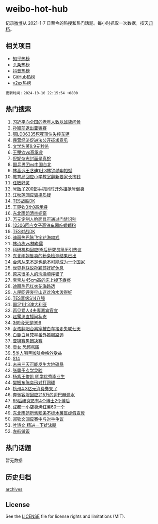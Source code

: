 # weibo-hot-hub

记录[微博](https://www.weibo.com)从 2021-1-7 日至今的热搜和热门话题。每小时抓取一次数据，按天[归档](archives)。

## 相关项目

- [知乎热榜](https://github.com/lonnyzhang423/zhihu-hot-hub)
- [头条热榜](https://github.com/lonnyzhang423/toutiao-hot-hub)
- [抖音热榜](https://github.com/lonnyzhang423/douyin-hot-hub)
- [GitHub热榜](https://github.com/lonnyzhang423/github-hot-hub)
- [v2ex热榜](https://github.com/lonnyzhang423/v2ex-hot-hub)


`更新时间：2024-10-10 22:15:54 +0800`

## 热门搜索

1. [习近平向全国的老年人致以诚挚问候](https://m.weibo.cn/search?containerid=100103type%3D1%26t%3D10%26q%3D%23%E4%B9%A0%E8%BF%91%E5%B9%B3%E5%90%91%E5%85%A8%E5%9B%BD%E7%9A%84%E8%80%81%E5%B9%B4%E4%BA%BA%E8%87%B4%E4%BB%A5%E8%AF%9A%E6%8C%9A%E9%97%AE%E5%80%99%23&stream_entry_id=51&isnewpage=1&extparam=seat%3D1%26pos%3D0%26filter_type%3Drealtimehot%26stream_entry_id%3D51%26dgr%3D0%26q%3D%2523%25E4%25B9%25A0%25E8%25BF%2591%25E5%25B9%25B3%25E5%2590%2591%25E5%2585%25A8%25E5%259B%25BD%25E7%259A%2584%25E8%2580%2581%25E5%25B9%25B4%25E4%25BA%25BA%25E8%2587%25B4%25E4%25BB%25A5%25E8%25AF%259A%25E6%258C%259A%25E9%2597%25AE%25E5%2580%2599%2523%26c_type%3D51%26cate%3D10103%26display_time%3D1728569753%26pre_seqid%3D172856975374402348888137)
1. [孙颖莎退出亚锦赛](https://m.weibo.cn/search?containerid=100103type%3D1%26t%3D10%26q%3D%23%E5%AD%99%E9%A2%96%E8%8E%8E%E9%80%80%E5%87%BA%E4%BA%9A%E9%94%A6%E8%B5%9B%23&stream_entry_id=31&isnewpage=1&extparam=seat%3D1%26q%3D%2523%25E5%25AD%2599%25E9%25A2%2596%25E8%258E%258E%25E9%2580%2580%25E5%2587%25BA%25E4%25BA%259A%25E9%2594%25A6%25E8%25B5%259B%2523%26dgr%3D0%26c_type%3D31%26flag%3D16%26realpos%3D1%26filter_type%3Drealtimehot%26lcate%3D5001%26pos%3D0%26stream_entry_id%3D31%26band_rank%3D1%26cate%3D5001%26display_time%3D1728569753%26pre_seqid%3D172856975374402348888137)
1. [鄂LD06335死死顶住失控车辆](https://m.weibo.cn/search?containerid=100103type%3D1%26t%3D10%26q%3D%23%E9%84%82LD06335%E6%AD%BB%E6%AD%BB%E9%A1%B6%E4%BD%8F%E5%A4%B1%E6%8E%A7%E8%BD%A6%E8%BE%86%23&stream_entry_id=31&isnewpage=1&extparam=seat%3D1%26q%3D%2523%25E9%2584%2582LD06335%25E6%25AD%25BB%25E6%25AD%25BB%25E9%25A1%25B6%25E4%25BD%258F%25E5%25A4%25B1%25E6%258E%25A7%25E8%25BD%25A6%25E8%25BE%2586%2523%26dgr%3D0%26c_type%3D31%26flag%3D32768%26realpos%3D2%26filter_type%3Drealtimehot%26lcate%3D5001%26pos%3D1%26stream_entry_id%3D31%26band_rank%3D2%26cate%3D5001%26display_time%3D1728569753%26pre_seqid%3D172856975374402348888137)
1. [民营经济促进法公开征求意见](https://m.weibo.cn/search?containerid=100103type%3D1%26t%3D10%26q%3D%23%E6%B0%91%E8%90%A5%E7%BB%8F%E6%B5%8E%E4%BF%83%E8%BF%9B%E6%B3%95%E5%85%AC%E5%BC%80%E5%BE%81%E6%B1%82%E6%84%8F%E8%A7%81%23&stream_entry_id=31&isnewpage=1&extparam=seat%3D1%26q%3D%2523%25E6%25B0%2591%25E8%2590%25A5%25E7%25BB%258F%25E6%25B5%258E%25E4%25BF%2583%25E8%25BF%259B%25E6%25B3%2595%25E5%2585%25AC%25E5%25BC%2580%25E5%25BE%2581%25E6%25B1%2582%25E6%2584%258F%25E8%25A7%2581%2523%26dgr%3D0%26c_type%3D31%26flag%3D0%26realpos%3D3%26filter_type%3Drealtimehot%26lcate%3D5001%26pos%3D2%26stream_entry_id%3D31%26band_rank%3D3%26cate%3D5001%26display_time%3D1728569753%26pre_seqid%3D172856975374402348888137)
1. [文学名著9.9元秒杀](https://m.weibo.cn/search?containerid=100103type%3D1%26t%3D10%26q%3D%23%E6%96%87%E5%AD%A6%E5%90%8D%E8%91%979.9%E5%85%83%E7%A7%92%E6%9D%80%23&stream_entry_id=31&isnewpage=1&extparam=seat%3D1%26is_ad_pos%3D1%26q%3D%2523%25E6%2596%2587%25E5%25AD%25A6%25E5%2590%258D%25E8%2591%25979.9%25E5%2585%2583%25E7%25A7%2592%25E6%259D%2580%2523%26dgr%3D0%26adid%3D258625%26stream_entry_id%3D31%26filter_type%3Drealtimehot%26band_rank%3D4%26c_type%3D31%26pos%3D3%26lcate%3D5001%26cate%3D5001%26display_time%3D1728569753%26pre_seqid%3D172856975374402348888137)
1. [王楚钦vs高承睿](https://m.weibo.cn/search?containerid=100103type%3D1%26t%3D10%26q%3D%E7%8E%8B%E6%A5%9A%E9%92%A6vs%E9%AB%98%E6%89%BF%E7%9D%BF&stream_entry_id=31&isnewpage=1&extparam=seat%3D1%26q%3D%25E7%258E%258B%25E6%25A5%259A%25E9%2592%25A6vs%25E9%25AB%2598%25E6%2589%25BF%25E7%259D%25BF%26dgr%3D0%26c_type%3D31%26flag%3D1%26realpos%3D4%26filter_type%3Drealtimehot%26lcate%3D5001%26pos%3D4%26stream_entry_id%3D31%26band_rank%3D4%26cate%3D5001%26display_time%3D1728569753%26pre_seqid%3D172856975374402348888137)
1. [倪妮杂志封面是真蛇](https://m.weibo.cn/search?containerid=100103type%3D1%26t%3D10%26q%3D%23%E5%80%AA%E5%A6%AE%E6%9D%82%E5%BF%97%E5%B0%81%E9%9D%A2%E6%98%AF%E7%9C%9F%E8%9B%87%23&stream_entry_id=31&isnewpage=1&extparam=seat%3D1%26q%3D%2523%25E5%2580%25AA%25E5%25A6%25AE%25E6%259D%2582%25E5%25BF%2597%25E5%25B0%2581%25E9%259D%25A2%25E6%2598%25AF%25E7%259C%259F%25E8%259B%2587%2523%26dgr%3D0%26c_type%3D31%26flag%3D2%26realpos%3D5%26filter_type%3Drealtimehot%26lcate%3D5001%26pos%3D5%26stream_entry_id%3D31%26band_rank%3D5%26cate%3D5001%26display_time%3D1728569753%26pre_seqid%3D172856975374402348888137)
1. [国乒男团vs中国台北](https://m.weibo.cn/search?containerid=100103type%3D1%26t%3D10%26q%3D%23%E5%9B%BD%E4%B9%92%E7%94%B7%E5%9B%A2vs%E4%B8%AD%E5%9B%BD%E5%8F%B0%E5%8C%97%23&stream_entry_id=31&isnewpage=1&extparam=seat%3D1%26q%3D%2523%25E5%259B%25BD%25E4%25B9%2592%25E7%2594%25B7%25E5%259B%25A2vs%25E4%25B8%25AD%25E5%259B%25BD%25E5%258F%25B0%25E5%258C%2597%2523%26dgr%3D0%26c_type%3D31%26flag%3D1%26realpos%3D6%26filter_type%3Drealtimehot%26lcate%3D5001%26pos%3D6%26stream_entry_id%3D31%26band_rank%3D6%26cate%3D5001%26display_time%3D1728569753%26pre_seqid%3D172856975374402348888137)
1. [林高远王艺迪1比3林钟勋申裕斌](https://m.weibo.cn/search?containerid=100103type%3D1%26t%3D10%26q%3D%23%E6%9E%97%E9%AB%98%E8%BF%9C%E7%8E%8B%E8%89%BA%E8%BF%AA1%E6%AF%943%E6%9E%97%E9%92%9F%E5%8B%8B%E7%94%B3%E8%A3%95%E6%96%8C%23&stream_entry_id=31&isnewpage=1&extparam=seat%3D1%26q%3D%2523%25E6%259E%2597%25E9%25AB%2598%25E8%25BF%259C%25E7%258E%258B%25E8%2589%25BA%25E8%25BF%25AA1%25E6%25AF%25943%25E6%259E%2597%25E9%2592%259F%25E5%258B%258B%25E7%2594%25B3%25E8%25A3%2595%25E6%2596%258C%2523%26dgr%3D0%26c_type%3D31%26flag%3D1%26realpos%3D7%26filter_type%3Drealtimehot%26lcate%3D5001%26pos%3D7%26stream_entry_id%3D31%26band_rank%3D7%26cate%3D5001%26display_time%3D1728569753%26pre_seqid%3D172856975374402348888137)
1. [教育局回应小学教室翻新要家长掏钱](https://m.weibo.cn/search?containerid=100103type%3D1%26t%3D10%26q%3D%23%E6%95%99%E8%82%B2%E5%B1%80%E5%9B%9E%E5%BA%94%E5%B0%8F%E5%AD%A6%E6%95%99%E5%AE%A4%E7%BF%BB%E6%96%B0%E8%A6%81%E5%AE%B6%E9%95%BF%E6%8E%8F%E9%92%B1%23&stream_entry_id=31&isnewpage=1&extparam=seat%3D1%26q%3D%2523%25E6%2595%2599%25E8%2582%25B2%25E5%25B1%2580%25E5%259B%259E%25E5%25BA%2594%25E5%25B0%258F%25E5%25AD%25A6%25E6%2595%2599%25E5%25AE%25A4%25E7%25BF%25BB%25E6%2596%25B0%25E8%25A6%2581%25E5%25AE%25B6%25E9%2595%25BF%25E6%258E%258F%25E9%2592%25B1%2523%26dgr%3D0%26c_type%3D31%26flag%3D1%26realpos%3D8%26filter_type%3Drealtimehot%26lcate%3D5001%26pos%3D8%26stream_entry_id%3D31%26band_rank%3D8%26cate%3D5001%26display_time%3D1728569753%26pre_seqid%3D172856975374402348888137)
1. [任敏好灵](https://m.weibo.cn/search?containerid=100103type%3D1%26t%3D10%26q%3D%E4%BB%BB%E6%95%8F%E5%A5%BD%E7%81%B5&stream_entry_id=31&isnewpage=1&extparam=seat%3D1%26q%3D%25E4%25BB%25BB%25E6%2595%258F%25E5%25A5%25BD%25E7%2581%25B5%26dgr%3D0%26c_type%3D31%26flag%3D1%26realpos%3D9%26filter_type%3Drealtimehot%26lcate%3D5001%26pos%3D9%26stream_entry_id%3D31%26band_rank%3D9%26cate%3D5001%26display_time%3D1728569753%26pre_seqid%3D172856975374402348888137)
1. [号贩子200部手机同时开外挂抢号倒卖](https://m.weibo.cn/search?containerid=100103type%3D1%26t%3D10%26q%3D%23%E5%8F%B7%E8%B4%A9%E5%AD%90200%E9%83%A8%E6%89%8B%E6%9C%BA%E5%90%8C%E6%97%B6%E5%BC%80%E5%A4%96%E6%8C%82%E6%8A%A2%E5%8F%B7%E5%80%92%E5%8D%96%23&stream_entry_id=31&isnewpage=1&extparam=seat%3D1%26q%3D%2523%25E5%258F%25B7%25E8%25B4%25A9%25E5%25AD%2590200%25E9%2583%25A8%25E6%2589%258B%25E6%259C%25BA%25E5%2590%258C%25E6%2597%25B6%25E5%25BC%2580%25E5%25A4%2596%25E6%258C%2582%25E6%258A%25A2%25E5%258F%25B7%25E5%2580%2592%25E5%258D%2596%2523%26dgr%3D0%26c_type%3D31%26flag%3D1%26realpos%3D10%26filter_type%3Drealtimehot%26lcate%3D5001%26pos%3D10%26stream_entry_id%3D31%26band_rank%3D10%26cate%3D5001%26display_time%3D1728569753%26pre_seqid%3D172856975374402348888137)
1. [江秋莲回应骗捐质疑](https://m.weibo.cn/search?containerid=100103type%3D1%26t%3D10%26q%3D%23%E6%B1%9F%E7%A7%8B%E8%8E%B2%E5%9B%9E%E5%BA%94%E9%AA%97%E6%8D%90%E8%B4%A8%E7%96%91%23&stream_entry_id=31&isnewpage=1&extparam=seat%3D1%26q%3D%2523%25E6%25B1%259F%25E7%25A7%258B%25E8%258E%25B2%25E5%259B%259E%25E5%25BA%2594%25E9%25AA%2597%25E6%258D%2590%25E8%25B4%25A8%25E7%2596%2591%2523%26dgr%3D0%26c_type%3D31%26flag%3D1%26realpos%3D11%26filter_type%3Drealtimehot%26lcate%3D5001%26pos%3D11%26stream_entry_id%3D31%26band_rank%3D11%26cate%3D5001%26display_time%3D1728569753%26pre_seqid%3D172856975374402348888137)
1. [TES战胜DK](https://m.weibo.cn/search?containerid=100103type%3D1%26t%3D10%26q%3DTES%E6%88%98%E8%83%9CDK&stream_entry_id=31&isnewpage=1&extparam=seat%3D1%26q%3DTES%25E6%2588%2598%25E8%2583%259CDK%26dgr%3D0%26c_type%3D31%26flag%3D1%26realpos%3D12%26filter_type%3Drealtimehot%26lcate%3D5001%26pos%3D12%26stream_entry_id%3D31%26band_rank%3D12%26cate%3D5001%26display_time%3D1728569753%26pre_seqid%3D172856975374402348888137)
1. [王楚钦3比0高承睿](https://m.weibo.cn/search?containerid=100103type%3D1%26t%3D10%26q%3D%23%E7%8E%8B%E6%A5%9A%E9%92%A63%E6%AF%940%E9%AB%98%E6%89%BF%E7%9D%BF%23&stream_entry_id=31&isnewpage=1&extparam=seat%3D1%26q%3D%2523%25E7%258E%258B%25E6%25A5%259A%25E9%2592%25A63%25E6%25AF%25940%25E9%25AB%2598%25E6%2589%25BF%25E7%259D%25BF%2523%26dgr%3D0%26c_type%3D31%26flag%3D1%26realpos%3D13%26filter_type%3Drealtimehot%26lcate%3D5001%26pos%3D13%26stream_entry_id%3D31%26band_rank%3D13%26cate%3D5001%26display_time%3D1728569753%26pre_seqid%3D172856975374402348888137)
1. [东北雨姐清空橱窗](https://m.weibo.cn/search?containerid=100103type%3D1%26t%3D10%26q%3D%23%E4%B8%9C%E5%8C%97%E9%9B%A8%E5%A7%90%E6%B8%85%E7%A9%BA%E6%A9%B1%E7%AA%97%23&stream_entry_id=31&isnewpage=1&extparam=seat%3D1%26q%3D%2523%25E4%25B8%259C%25E5%258C%2597%25E9%259B%25A8%25E5%25A7%2590%25E6%25B8%2585%25E7%25A9%25BA%25E6%25A9%25B1%25E7%25AA%2597%2523%26dgr%3D0%26c_type%3D31%26flag%3D1%26realpos%3D14%26filter_type%3Drealtimehot%26lcate%3D5001%26pos%3D14%26stream_entry_id%3D31%26band_rank%3D14%26cate%3D5001%26display_time%3D1728569753%26pre_seqid%3D172856975374402348888137)
1. [万元定制人脸面具可通过门禁识别](https://m.weibo.cn/search?containerid=100103type%3D1%26t%3D10%26q%3D%23%E4%B8%87%E5%85%83%E5%AE%9A%E5%88%B6%E4%BA%BA%E8%84%B8%E9%9D%A2%E5%85%B7%E5%8F%AF%E9%80%9A%E8%BF%87%E9%97%A8%E7%A6%81%E8%AF%86%E5%88%AB%23&stream_entry_id=31&isnewpage=1&extparam=seat%3D1%26q%3D%2523%25E4%25B8%2587%25E5%2585%2583%25E5%25AE%259A%25E5%2588%25B6%25E4%25BA%25BA%25E8%2584%25B8%25E9%259D%25A2%25E5%2585%25B7%25E5%258F%25AF%25E9%2580%259A%25E8%25BF%2587%25E9%2597%25A8%25E7%25A6%2581%25E8%25AF%2586%25E5%2588%25AB%2523%26dgr%3D0%26c_type%3D31%26flag%3D1%26realpos%3D15%26filter_type%3Drealtimehot%26lcate%3D5001%26pos%3D15%26stream_entry_id%3D31%26band_rank%3D15%26cate%3D5001%26display_time%3D1728569753%26pre_seqid%3D172856975374402348888137)
1. [12306回应女子高铁车厢吃螺蛳粉](https://m.weibo.cn/search?containerid=100103type%3D1%26t%3D10%26q%3D%2312306%E5%9B%9E%E5%BA%94%E5%A5%B3%E5%AD%90%E9%AB%98%E9%93%81%E8%BD%A6%E5%8E%A2%E5%90%83%E8%9E%BA%E8%9B%B3%E7%B2%89%23&stream_entry_id=31&isnewpage=1&extparam=seat%3D1%26q%3D%252312306%25E5%259B%259E%25E5%25BA%2594%25E5%25A5%25B3%25E5%25AD%2590%25E9%25AB%2598%25E9%2593%2581%25E8%25BD%25A6%25E5%258E%25A2%25E5%2590%2583%25E8%259E%25BA%25E8%259B%25B3%25E7%25B2%2589%2523%26dgr%3D0%26c_type%3D31%26flag%3D0%26realpos%3D16%26filter_type%3Drealtimehot%26lcate%3D5001%26pos%3D16%26stream_entry_id%3D31%26band_rank%3D16%26cate%3D5001%26display_time%3D1728569753%26pre_seqid%3D172856975374402348888137)
1. [TES对战DK](https://m.weibo.cn/search?containerid=100103type%3D1%26t%3D10%26q%3D%23TES%E5%AF%B9%E6%88%98DK%23&stream_entry_id=31&isnewpage=1&extparam=seat%3D1%26q%3D%2523TES%25E5%25AF%25B9%25E6%2588%2598DK%2523%26dgr%3D0%26c_type%3D31%26flag%3D0%26realpos%3D17%26filter_type%3Drealtimehot%26lcate%3D5001%26pos%3D17%26stream_entry_id%3D31%26band_rank%3D17%26cate%3D5001%26display_time%3D1728569753%26pre_seqid%3D172856975374402348888137)
1. [迪丽热巴陈飞宇花海吻戏](https://m.weibo.cn/search?containerid=100103type%3D1%26t%3D10%26q%3D%23%E8%BF%AA%E4%B8%BD%E7%83%AD%E5%B7%B4%E9%99%88%E9%A3%9E%E5%AE%87%E8%8A%B1%E6%B5%B7%E5%90%BB%E6%88%8F%23&stream_entry_id=31&isnewpage=1&extparam=seat%3D1%26q%3D%2523%25E8%25BF%25AA%25E4%25B8%25BD%25E7%2583%25AD%25E5%25B7%25B4%25E9%2599%2588%25E9%25A3%259E%25E5%25AE%2587%25E8%258A%25B1%25E6%25B5%25B7%25E5%2590%25BB%25E6%2588%258F%2523%26dgr%3D0%26c_type%3D31%26flag%3D1%26realpos%3D18%26filter_type%3Drealtimehot%26lcate%3D5001%26pos%3D18%26stream_entry_id%3D31%26band_rank%3D18%26cate%3D5001%26display_time%3D1728569753%26pre_seqid%3D172856975374402348888137)
1. [林诗栋vs林昀儒](https://m.weibo.cn/search?containerid=100103type%3D1%26t%3D10%26q%3D%23%E6%9E%97%E8%AF%97%E6%A0%8Bvs%E6%9E%97%E6%98%80%E5%84%92%23&stream_entry_id=31&isnewpage=1&extparam=seat%3D1%26q%3D%2523%25E6%259E%2597%25E8%25AF%2597%25E6%25A0%258Bvs%25E6%259E%2597%25E6%2598%2580%25E5%2584%2592%2523%26dgr%3D0%26c_type%3D31%26flag%3D1%26realpos%3D19%26filter_type%3Drealtimehot%26lcate%3D5001%26pos%3D19%26stream_entry_id%3D31%26band_rank%3D19%26cate%3D5001%26display_time%3D1728569753%26pre_seqid%3D172856975374402348888137)
1. [科研机构回应95后研究员简历引热议](https://m.weibo.cn/search?containerid=100103type%3D1%26t%3D10%26q%3D%23%E7%A7%91%E7%A0%94%E6%9C%BA%E6%9E%84%E5%9B%9E%E5%BA%9495%E5%90%8E%E7%A0%94%E7%A9%B6%E5%91%98%E7%AE%80%E5%8E%86%E5%BC%95%E7%83%AD%E8%AE%AE%23&stream_entry_id=31&isnewpage=1&extparam=seat%3D1%26q%3D%2523%25E7%25A7%2591%25E7%25A0%2594%25E6%259C%25BA%25E6%259E%2584%25E5%259B%259E%25E5%25BA%259495%25E5%2590%258E%25E7%25A0%2594%25E7%25A9%25B6%25E5%2591%2598%25E7%25AE%2580%25E5%258E%2586%25E5%25BC%2595%25E7%2583%25AD%25E8%25AE%25AE%2523%26dgr%3D0%26c_type%3D31%26flag%3D1%26realpos%3D20%26filter_type%3Drealtimehot%26lcate%3D5001%26pos%3D20%26stream_entry_id%3D31%26band_rank%3D20%26cate%3D5001%26display_time%3D1728569753%26pre_seqid%3D172856975374402348888137)
1. [东北雨姐售卖的粉条检测结果已出](https://m.weibo.cn/search?containerid=100103type%3D1%26t%3D10%26q%3D%23%E4%B8%9C%E5%8C%97%E9%9B%A8%E5%A7%90%E5%94%AE%E5%8D%96%E7%9A%84%E7%B2%89%E6%9D%A1%E6%A3%80%E6%B5%8B%E7%BB%93%E6%9E%9C%E5%B7%B2%E5%87%BA%23&stream_entry_id=31&isnewpage=1&extparam=seat%3D1%26q%3D%2523%25E4%25B8%259C%25E5%258C%2597%25E9%259B%25A8%25E5%25A7%2590%25E5%2594%25AE%25E5%258D%2596%25E7%259A%2584%25E7%25B2%2589%25E6%259D%25A1%25E6%25A3%2580%25E6%25B5%258B%25E7%25BB%2593%25E6%259E%259C%25E5%25B7%25B2%25E5%2587%25BA%2523%26dgr%3D0%26c_type%3D31%26flag%3D0%26realpos%3D21%26filter_type%3Drealtimehot%26lcate%3D5001%26pos%3D21%26stream_entry_id%3D31%26band_rank%3D21%26cate%3D5001%26display_time%3D1728569753%26pre_seqid%3D172856975374402348888137)
1. [台湾从来不是也绝不可能成为一个国家](https://m.weibo.cn/search?containerid=100103type%3D1%26t%3D10%26q%3D%23%E5%8F%B0%E6%B9%BE%E4%BB%8E%E6%9D%A5%E4%B8%8D%E6%98%AF%E4%B9%9F%E7%BB%9D%E4%B8%8D%E5%8F%AF%E8%83%BD%E6%88%90%E4%B8%BA%E4%B8%80%E4%B8%AA%E5%9B%BD%E5%AE%B6%23&stream_entry_id=31&isnewpage=1&extparam=seat%3D1%26q%3D%2523%25E5%258F%25B0%25E6%25B9%25BE%25E4%25BB%258E%25E6%259D%25A5%25E4%25B8%258D%25E6%2598%25AF%25E4%25B9%259F%25E7%25BB%259D%25E4%25B8%258D%25E5%258F%25AF%25E8%2583%25BD%25E6%2588%2590%25E4%25B8%25BA%25E4%25B8%2580%25E4%25B8%25AA%25E5%259B%25BD%25E5%25AE%25B6%2523%26dgr%3D0%26c_type%3D31%26flag%3D0%26realpos%3D22%26filter_type%3Drealtimehot%26lcate%3D5001%26pos%3D22%26stream_entry_id%3D31%26band_rank%3D22%26cate%3D5001%26display_time%3D1728569753%26pre_seqid%3D172856975374402348888137)
1. [世界乒联说孙颖莎好好休息](https://m.weibo.cn/search?containerid=100103type%3D1%26t%3D10%26q%3D%23%E4%B8%96%E7%95%8C%E4%B9%92%E8%81%94%E8%AF%B4%E5%AD%99%E9%A2%96%E8%8E%8E%E5%A5%BD%E5%A5%BD%E4%BC%91%E6%81%AF%23&stream_entry_id=31&isnewpage=1&extparam=seat%3D1%26q%3D%2523%25E4%25B8%2596%25E7%2595%258C%25E4%25B9%2592%25E8%2581%2594%25E8%25AF%25B4%25E5%25AD%2599%25E9%25A2%2596%25E8%258E%258E%25E5%25A5%25BD%25E5%25A5%25BD%25E4%25BC%2591%25E6%2581%25AF%2523%26dgr%3D0%26c_type%3D31%26flag%3D0%26realpos%3D23%26filter_type%3Drealtimehot%26lcate%3D5001%26pos%3D23%26stream_entry_id%3D31%26band_rank%3D23%26cate%3D5001%26display_time%3D1728569753%26pre_seqid%3D172856975374402348888137)
1. [原来很多人的洗澡顺序错了](https://m.weibo.cn/search?containerid=100103type%3D1%26t%3D10%26q%3D%23%E5%8E%9F%E6%9D%A5%E5%BE%88%E5%A4%9A%E4%BA%BA%E7%9A%84%E6%B4%97%E6%BE%A1%E9%A1%BA%E5%BA%8F%E9%94%99%E4%BA%86%23&stream_entry_id=31&isnewpage=1&extparam=seat%3D1%26q%3D%2523%25E5%258E%259F%25E6%259D%25A5%25E5%25BE%2588%25E5%25A4%259A%25E4%25BA%25BA%25E7%259A%2584%25E6%25B4%2597%25E6%25BE%25A1%25E9%25A1%25BA%25E5%25BA%258F%25E9%2594%2599%25E4%25BA%2586%2523%26dgr%3D0%26c_type%3D31%26flag%3D0%26realpos%3D24%26filter_type%3Drealtimehot%26lcate%3D5001%26pos%3D24%26stream_entry_id%3D31%26band_rank%3D24%26cate%3D5001%26display_time%3D1728569753%26pre_seqid%3D172856975374402348888137)
1. [宝宝从45cm高的床上掉下瘫痪](https://m.weibo.cn/search?containerid=100103type%3D1%26t%3D10%26q%3D%23%E5%AE%9D%E5%AE%9D%E4%BB%8E45cm%E9%AB%98%E7%9A%84%E5%BA%8A%E4%B8%8A%E6%8E%89%E4%B8%8B%E7%98%AB%E7%97%AA%23&stream_entry_id=31&isnewpage=1&extparam=seat%3D1%26q%3D%2523%25E5%25AE%259D%25E5%25AE%259D%25E4%25BB%258E45cm%25E9%25AB%2598%25E7%259A%2584%25E5%25BA%258A%25E4%25B8%258A%25E6%258E%2589%25E4%25B8%258B%25E7%2598%25AB%25E7%2597%25AA%2523%26dgr%3D0%26c_type%3D31%26flag%3D0%26realpos%3D25%26filter_type%3Drealtimehot%26lcate%3D5001%26pos%3D25%26stream_entry_id%3D31%26band_rank%3D25%26cate%3D5001%26display_time%3D1728569753%26pre_seqid%3D172856975374402348888137)
1. [迪丽热巴红衣花海路透](https://m.weibo.cn/search?containerid=100103type%3D1%26t%3D10%26q%3D%23%E8%BF%AA%E4%B8%BD%E7%83%AD%E5%B7%B4%E7%BA%A2%E8%A1%A3%E8%8A%B1%E6%B5%B7%E8%B7%AF%E9%80%8F%23&stream_entry_id=31&isnewpage=1&extparam=seat%3D1%26q%3D%2523%25E8%25BF%25AA%25E4%25B8%25BD%25E7%2583%25AD%25E5%25B7%25B4%25E7%25BA%25A2%25E8%25A1%25A3%25E8%258A%25B1%25E6%25B5%25B7%25E8%25B7%25AF%25E9%2580%258F%2523%26dgr%3D0%26c_type%3D31%26flag%3D0%26realpos%3D26%26filter_type%3Drealtimehot%26lcate%3D5001%26pos%3D26%26stream_entry_id%3D31%26band_rank%3D26%26cate%3D5001%26display_time%3D1728569753%26pre_seqid%3D172856975374402348888137)
1. [人民网评哀牢山这盆冷水泼得好](https://m.weibo.cn/search?containerid=100103type%3D1%26t%3D10%26q%3D%23%E4%BA%BA%E6%B0%91%E7%BD%91%E8%AF%84%E5%93%80%E7%89%A2%E5%B1%B1%E8%BF%99%E7%9B%86%E5%86%B7%E6%B0%B4%E6%B3%BC%E5%BE%97%E5%A5%BD%23&stream_entry_id=31&isnewpage=1&extparam=seat%3D1%26q%3D%2523%25E4%25BA%25BA%25E6%25B0%2591%25E7%25BD%2591%25E8%25AF%2584%25E5%2593%2580%25E7%2589%25A2%25E5%25B1%25B1%25E8%25BF%2599%25E7%259B%2586%25E5%2586%25B7%25E6%25B0%25B4%25E6%25B3%25BC%25E5%25BE%2597%25E5%25A5%25BD%2523%26dgr%3D0%26c_type%3D31%26flag%3D0%26realpos%3D27%26filter_type%3Drealtimehot%26lcate%3D5001%26pos%3D27%26stream_entry_id%3D31%26band_rank%3D27%26cate%3D5001%26display_time%3D1728569753%26pre_seqid%3D172856975374402348888137)
1. [TES晋级S14八强](https://m.weibo.cn/search?containerid=100103type%3D1%26t%3D10%26q%3D%23TES%E6%99%8B%E7%BA%A7S14%E5%85%AB%E5%BC%BA%23&stream_entry_id=31&isnewpage=1&extparam=seat%3D1%26q%3D%2523TES%25E6%2599%258B%25E7%25BA%25A7S14%25E5%2585%25AB%25E5%25BC%25BA%2523%26dgr%3D0%26c_type%3D31%26flag%3D1%26realpos%3D28%26filter_type%3Drealtimehot%26lcate%3D5001%26pos%3D28%26stream_entry_id%3D31%26band_rank%3D28%26cate%3D5001%26display_time%3D1728569753%26pre_seqid%3D172856975374402348888137)
1. [国足1比3澳大利亚](https://m.weibo.cn/search?containerid=100103type%3D1%26t%3D10%26q%3D%23%E5%9B%BD%E8%B6%B31%E6%AF%943%E6%BE%B3%E5%A4%A7%E5%88%A9%E4%BA%9A%23&stream_entry_id=31&isnewpage=1&extparam=seat%3D1%26q%3D%2523%25E5%259B%25BD%25E8%25B6%25B31%25E6%25AF%25943%25E6%25BE%25B3%25E5%25A4%25A7%25E5%2588%25A9%25E4%25BA%259A%2523%26dgr%3D0%26c_type%3D31%26flag%3D0%26realpos%3D29%26filter_type%3Drealtimehot%26lcate%3D5001%26pos%3D29%26stream_entry_id%3D31%26band_rank%3D29%26cate%3D5001%26display_time%3D1728569753%26pre_seqid%3D172856975374402348888137)
1. [再见爱人4夫妻嘉宾官宣](https://m.weibo.cn/search?containerid=100103type%3D1%26t%3D10%26q%3D%23%E5%86%8D%E8%A7%81%E7%88%B1%E4%BA%BA4%E5%A4%AB%E5%A6%BB%E5%98%89%E5%AE%BE%E5%AE%98%E5%AE%A3%23&stream_entry_id=31&isnewpage=1&extparam=seat%3D1%26q%3D%2523%25E5%2586%258D%25E8%25A7%2581%25E7%2588%25B1%25E4%25BA%25BA4%25E5%25A4%25AB%25E5%25A6%25BB%25E5%2598%2589%25E5%25AE%25BE%25E5%25AE%2598%25E5%25AE%25A3%2523%26dgr%3D0%26c_type%3D31%26flag%3D0%26realpos%3D30%26filter_type%3Drealtimehot%26lcate%3D5001%26pos%3D30%26stream_entry_id%3D31%26band_rank%3D30%26cate%3D5001%26display_time%3D1728569753%26pre_seqid%3D172856975374402348888137)
1. [赵露思直播间状态](https://m.weibo.cn/search?containerid=100103type%3D1%26t%3D10%26q%3D%23%E8%B5%B5%E9%9C%B2%E6%80%9D%E7%9B%B4%E6%92%AD%E9%97%B4%E7%8A%B6%E6%80%81%23&stream_entry_id=31&isnewpage=1&extparam=seat%3D1%26q%3D%2523%25E8%25B5%25B5%25E9%259C%25B2%25E6%2580%259D%25E7%259B%25B4%25E6%2592%25AD%25E9%2597%25B4%25E7%258A%25B6%25E6%2580%2581%2523%26dgr%3D0%26c_type%3D31%26flag%3D1%26realpos%3D31%26filter_type%3Drealtimehot%26lcate%3D5001%26pos%3D31%26stream_entry_id%3D31%26band_rank%3D31%26cate%3D5001%26display_time%3D1728569753%26pre_seqid%3D172856975374402348888137)
1. [369今天是999](https://m.weibo.cn/search?containerid=100103type%3D1%26t%3D10%26q%3D369%E4%BB%8A%E5%A4%A9%E6%98%AF999&stream_entry_id=31&isnewpage=1&extparam=seat%3D1%26q%3D369%25E4%25BB%258A%25E5%25A4%25A9%25E6%2598%25AF999%26dgr%3D0%26c_type%3D31%26flag%3D1%26realpos%3D32%26filter_type%3Drealtimehot%26lcate%3D5001%26pos%3D32%26stream_entry_id%3D31%26band_rank%3D32%26cate%3D5001%26display_time%3D1728569753%26pre_seqid%3D172856975374402348888137)
1. [女孩翻阳台离家被白车接走失联七天](https://m.weibo.cn/search?containerid=100103type%3D1%26t%3D10%26q%3D%23%E5%A5%B3%E5%AD%A9%E7%BF%BB%E9%98%B3%E5%8F%B0%E7%A6%BB%E5%AE%B6%E8%A2%AB%E7%99%BD%E8%BD%A6%E6%8E%A5%E8%B5%B0%E5%A4%B1%E8%81%94%E4%B8%83%E5%A4%A9%23&stream_entry_id=31&isnewpage=1&extparam=seat%3D1%26q%3D%2523%25E5%25A5%25B3%25E5%25AD%25A9%25E7%25BF%25BB%25E9%2598%25B3%25E5%258F%25B0%25E7%25A6%25BB%25E5%25AE%25B6%25E8%25A2%25AB%25E7%2599%25BD%25E8%25BD%25A6%25E6%258E%25A5%25E8%25B5%25B0%25E5%25A4%25B1%25E8%2581%2594%25E4%25B8%2583%25E5%25A4%25A9%2523%26dgr%3D0%26c_type%3D31%26flag%3D0%26realpos%3D33%26filter_type%3Drealtimehot%26lcate%3D5001%26pos%3D33%26stream_entry_id%3D31%26band_rank%3D33%26cate%3D5001%26display_time%3D1728569753%26pre_seqid%3D172856975374402348888137)
1. [白鹿白月梵星番外婚服路透](https://m.weibo.cn/search?containerid=100103type%3D1%26t%3D10%26q%3D%23%E7%99%BD%E9%B9%BF%E7%99%BD%E6%9C%88%E6%A2%B5%E6%98%9F%E7%95%AA%E5%A4%96%E5%A9%9A%E6%9C%8D%E8%B7%AF%E9%80%8F%23&stream_entry_id=31&isnewpage=1&extparam=seat%3D1%26q%3D%2523%25E7%2599%25BD%25E9%25B9%25BF%25E7%2599%25BD%25E6%259C%2588%25E6%25A2%25B5%25E6%2598%259F%25E7%2595%25AA%25E5%25A4%2596%25E5%25A9%259A%25E6%259C%258D%25E8%25B7%25AF%25E9%2580%258F%2523%26dgr%3D0%26c_type%3D31%26flag%3D1%26realpos%3D34%26filter_type%3Drealtimehot%26lcate%3D5001%26pos%3D34%26stream_entry_id%3D31%26band_rank%3D34%26cate%3D5001%26display_time%3D1728569753%26pre_seqid%3D172856975374402348888137)
1. [亚锦赛男团决赛](https://m.weibo.cn/search?containerid=100103type%3D1%26t%3D10%26q%3D%E4%BA%9A%E9%94%A6%E8%B5%9B%E7%94%B7%E5%9B%A2%E5%86%B3%E8%B5%9B&stream_entry_id=31&isnewpage=1&extparam=seat%3D1%26q%3D%25E4%25BA%259A%25E9%2594%25A6%25E8%25B5%259B%25E7%2594%25B7%25E5%259B%25A2%25E5%2586%25B3%25E8%25B5%259B%26dgr%3D0%26c_type%3D31%26flag%3D1%26realpos%3D35%26filter_type%3Drealtimehot%26lcate%3D5001%26pos%3D35%26stream_entry_id%3D31%26band_rank%3D35%26cate%3D5001%26display_time%3D1728569753%26pre_seqid%3D172856975374402348888137)
1. [贵女 恐怖氛围](https://m.weibo.cn/search?containerid=100103type%3D1%26t%3D10%26q%3D%E8%B4%B5%E5%A5%B3+%E6%81%90%E6%80%96%E6%B0%9B%E5%9B%B4&stream_entry_id=31&isnewpage=1&extparam=seat%3D1%26q%3D%25E8%25B4%25B5%25E5%25A5%25B3%2520%25E6%2581%2590%25E6%2580%2596%25E6%25B0%259B%25E5%259B%25B4%26dgr%3D0%26c_type%3D31%26flag%3D0%26realpos%3D36%26filter_type%3Drealtimehot%26lcate%3D5001%26pos%3D36%26stream_entry_id%3D31%26band_rank%3D36%26cate%3D5001%26display_time%3D1728569753%26pre_seqid%3D172856975374402348888137)
1. [5类人喝黑咖啡会格外受益](https://m.weibo.cn/search?containerid=100103type%3D1%26t%3D10%26q%3D%235%E7%B1%BB%E4%BA%BA%E5%96%9D%E9%BB%91%E5%92%96%E5%95%A1%E4%BC%9A%E6%A0%BC%E5%A4%96%E5%8F%97%E7%9B%8A%23&stream_entry_id=31&isnewpage=1&extparam=seat%3D1%26q%3D%25235%25E7%25B1%25BB%25E4%25BA%25BA%25E5%2596%259D%25E9%25BB%2591%25E5%2592%2596%25E5%2595%25A1%25E4%25BC%259A%25E6%25A0%25BC%25E5%25A4%2596%25E5%258F%2597%25E7%259B%258A%2523%26dgr%3D0%26c_type%3D31%26flag%3D0%26realpos%3D37%26filter_type%3Drealtimehot%26lcate%3D5001%26pos%3D37%26stream_entry_id%3D31%26band_rank%3D37%26cate%3D5001%26display_time%3D1728569753%26pre_seqid%3D172856975374402348888137)
1. [S14](https://m.weibo.cn/search?containerid=100103type%3D1%26t%3D10%26q%3DS14&stream_entry_id=31&isnewpage=1&extparam=seat%3D1%26q%3DS14%26dgr%3D0%26c_type%3D31%26flag%3D1%26realpos%3D38%26filter_type%3Drealtimehot%26lcate%3D5001%26pos%3D38%26stream_entry_id%3D31%26band_rank%3D38%26cate%3D5001%26display_time%3D1728569753%26pre_seqid%3D172856975374402348888137)
1. [未来三天可能发生大地磁暴](https://m.weibo.cn/search?containerid=100103type%3D1%26t%3D10%26q%3D%23%E6%9C%AA%E6%9D%A5%E4%B8%89%E5%A4%A9%E5%8F%AF%E8%83%BD%E5%8F%91%E7%94%9F%E5%A4%A7%E5%9C%B0%E7%A3%81%E6%9A%B4%23&stream_entry_id=31&isnewpage=1&extparam=seat%3D1%26q%3D%2523%25E6%259C%25AA%25E6%259D%25A5%25E4%25B8%2589%25E5%25A4%25A9%25E5%258F%25AF%25E8%2583%25BD%25E5%258F%2591%25E7%2594%259F%25E5%25A4%25A7%25E5%259C%25B0%25E7%25A3%2581%25E6%259A%25B4%2523%26dgr%3D0%26c_type%3D31%26flag%3D0%26realpos%3D39%26filter_type%3Drealtimehot%26lcate%3D5001%26pos%3D39%26stream_entry_id%3D31%26band_rank%3D39%26cate%3D5001%26display_time%3D1728569753%26pre_seqid%3D172856975374402348888137)
1. [张馨予玄学灵验](https://m.weibo.cn/search?containerid=100103type%3D1%26t%3D10%26q%3D%23%E5%BC%A0%E9%A6%A8%E4%BA%88%E7%8E%84%E5%AD%A6%E7%81%B5%E9%AA%8C%23&stream_entry_id=31&isnewpage=1&extparam=seat%3D1%26q%3D%2523%25E5%25BC%25A0%25E9%25A6%25A8%25E4%25BA%2588%25E7%258E%2584%25E5%25AD%25A6%25E7%2581%25B5%25E9%25AA%258C%2523%26dgr%3D0%26c_type%3D31%26flag%3D0%26realpos%3D40%26filter_type%3Drealtimehot%26lcate%3D5001%26pos%3D40%26stream_entry_id%3D31%26band_rank%3D40%26cate%3D5001%26display_time%3D1728569753%26pre_seqid%3D172856975374402348888137)
1. [杨紫王俊凯 明学优秀毕业生](https://m.weibo.cn/search?containerid=100103type%3D1%26t%3D10%26q%3D%E6%9D%A8%E7%B4%AB%E7%8E%8B%E4%BF%8A%E5%87%AF+%E6%98%8E%E5%AD%A6%E4%BC%98%E7%A7%80%E6%AF%95%E4%B8%9A%E7%94%9F&stream_entry_id=31&isnewpage=1&extparam=seat%3D1%26q%3D%25E6%259D%25A8%25E7%25B4%25AB%25E7%258E%258B%25E4%25BF%258A%25E5%2587%25AF%2520%25E6%2598%258E%25E5%25AD%25A6%25E4%25BC%2598%25E7%25A7%2580%25E6%25AF%2595%25E4%25B8%259A%25E7%2594%259F%26dgr%3D0%26c_type%3D31%26flag%3D0%26realpos%3D41%26filter_type%3Drealtimehot%26lcate%3D5001%26pos%3D41%26stream_entry_id%3D31%26band_rank%3D41%26cate%3D5001%26display_time%3D1728569753%26pre_seqid%3D172856975374402348888137)
1. [樊振东陈奕迅对打网球](https://m.weibo.cn/search?containerid=100103type%3D1%26t%3D10%26q%3D%E6%A8%8A%E6%8C%AF%E4%B8%9C%E9%99%88%E5%A5%95%E8%BF%85%E5%AF%B9%E6%89%93%E7%BD%91%E7%90%83&stream_entry_id=31&isnewpage=1&extparam=seat%3D1%26q%3D%25E6%25A8%258A%25E6%258C%25AF%25E4%25B8%259C%25E9%2599%2588%25E5%25A5%2595%25E8%25BF%2585%25E5%25AF%25B9%25E6%2589%2593%25E7%25BD%2591%25E7%2590%2583%26dgr%3D0%26c_type%3D31%26flag%3D0%26realpos%3D42%26filter_type%3Drealtimehot%26lcate%3D5001%26pos%3D42%26stream_entry_id%3D31%26band_rank%3D42%26cate%3D5001%26display_time%3D1728569753%26pre_seqid%3D172856975374402348888137)
1. [杭州4.3亿元消费券来了](https://m.weibo.cn/search?containerid=100103type%3D1%26t%3D10%26q%3D%23%E6%9D%AD%E5%B7%9E4.3%E4%BA%BF%E5%85%83%E6%B6%88%E8%B4%B9%E5%88%B8%E6%9D%A5%E4%BA%86%23&stream_entry_id=31&isnewpage=1&extparam=seat%3D1%26q%3D%2523%25E6%259D%25AD%25E5%25B7%259E4.3%25E4%25BA%25BF%25E5%2585%2583%25E6%25B6%2588%25E8%25B4%25B9%25E5%2588%25B8%25E6%259D%25A5%25E4%25BA%2586%2523%26dgr%3D0%26c_type%3D31%26flag%3D1%26realpos%3D43%26filter_type%3Drealtimehot%26lcate%3D5001%26pos%3D43%26stream_entry_id%3D31%26band_rank%3D43%26cate%3D5001%26display_time%3D1728569753%26pre_seqid%3D172856975374402348888137)
1. [奔驰客服回应215万的迈巴赫漏水](https://m.weibo.cn/search?containerid=100103type%3D1%26t%3D10%26q%3D%23%E5%A5%94%E9%A9%B0%E5%AE%A2%E6%9C%8D%E5%9B%9E%E5%BA%94215%E4%B8%87%E7%9A%84%E8%BF%88%E5%B7%B4%E8%B5%AB%E6%BC%8F%E6%B0%B4%23&stream_entry_id=31&isnewpage=1&extparam=seat%3D1%26q%3D%2523%25E5%25A5%2594%25E9%25A9%25B0%25E5%25AE%25A2%25E6%259C%258D%25E5%259B%259E%25E5%25BA%2594215%25E4%25B8%2587%25E7%259A%2584%25E8%25BF%2588%25E5%25B7%25B4%25E8%25B5%25AB%25E6%25BC%258F%25E6%25B0%25B4%2523%26dgr%3D0%26c_type%3D31%26flag%3D0%26realpos%3D44%26filter_type%3Drealtimehot%26lcate%3D5001%26pos%3D44%26stream_entry_id%3D31%26band_rank%3D44%26cate%3D5001%26display_time%3D1728569753%26pre_seqid%3D172856975374402348888137)
1. [95后研究员有4个博士2个博后](https://m.weibo.cn/search?containerid=100103type%3D1%26t%3D10%26q%3D%2395%E5%90%8E%E7%A0%94%E7%A9%B6%E5%91%98%E6%9C%894%E4%B8%AA%E5%8D%9A%E5%A3%AB2%E4%B8%AA%E5%8D%9A%E5%90%8E%23&stream_entry_id=31&isnewpage=1&extparam=seat%3D1%26q%3D%252395%25E5%2590%258E%25E7%25A0%2594%25E7%25A9%25B6%25E5%2591%2598%25E6%259C%25894%25E4%25B8%25AA%25E5%258D%259A%25E5%25A3%25AB2%25E4%25B8%25AA%25E5%258D%259A%25E5%2590%258E%2523%26dgr%3D0%26c_type%3D31%26flag%3D1%26realpos%3D45%26filter_type%3Drealtimehot%26lcate%3D5001%26pos%3D45%26stream_entry_id%3D31%26band_rank%3D45%26cate%3D5001%26display_time%3D1728569753%26pre_seqid%3D172856975374402348888137)
1. [成都一小店卖烤红薯60一个](https://m.weibo.cn/search?containerid=100103type%3D1%26t%3D10%26q%3D%23%E6%88%90%E9%83%BD%E4%B8%80%E5%B0%8F%E5%BA%97%E5%8D%96%E7%83%A4%E7%BA%A2%E8%96%AF60%E4%B8%80%E4%B8%AA%23&stream_entry_id=31&isnewpage=1&extparam=seat%3D1%26q%3D%2523%25E6%2588%2590%25E9%2583%25BD%25E4%25B8%2580%25E5%25B0%258F%25E5%25BA%2597%25E5%258D%2596%25E7%2583%25A4%25E7%25BA%25A2%25E8%2596%25AF60%25E4%25B8%2580%25E4%25B8%25AA%2523%26dgr%3D0%26c_type%3D31%26flag%3D0%26realpos%3D46%26filter_type%3Drealtimehot%26lcate%3D5001%26pos%3D46%26stream_entry_id%3D31%26band_rank%3D46%26cate%3D5001%26display_time%3D1728569753%26pre_seqid%3D172856975374402348888137)
1. [东北雨姐所售粉条不标木薯属虚假宣传](https://m.weibo.cn/search?containerid=100103type%3D1%26t%3D10%26q%3D%23%E4%B8%9C%E5%8C%97%E9%9B%A8%E5%A7%90%E6%89%80%E5%94%AE%E7%B2%89%E6%9D%A1%E4%B8%8D%E6%A0%87%E6%9C%A8%E8%96%AF%E5%B1%9E%E8%99%9A%E5%81%87%E5%AE%A3%E4%BC%A0%23&stream_entry_id=31&isnewpage=1&extparam=seat%3D1%26q%3D%2523%25E4%25B8%259C%25E5%258C%2597%25E9%259B%25A8%25E5%25A7%2590%25E6%2589%2580%25E5%2594%25AE%25E7%25B2%2589%25E6%259D%25A1%25E4%25B8%258D%25E6%25A0%2587%25E6%259C%25A8%25E8%2596%25AF%25E5%25B1%259E%25E8%2599%259A%25E5%2581%2587%25E5%25AE%25A3%25E4%25BC%25A0%2523%26dgr%3D0%26c_type%3D31%26flag%3D0%26realpos%3D47%26filter_type%3Drealtimehot%26lcate%3D5001%26pos%3D47%26stream_entry_id%3D31%26band_rank%3D47%26cate%3D5001%26display_time%3D1728569753%26pre_seqid%3D172856975374402348888137)
1. [郑钦文回应赛中与对手争议](https://m.weibo.cn/search?containerid=100103type%3D1%26t%3D10%26q%3D%23%E9%83%91%E9%92%A6%E6%96%87%E5%9B%9E%E5%BA%94%E8%B5%9B%E4%B8%AD%E4%B8%8E%E5%AF%B9%E6%89%8B%E4%BA%89%E8%AE%AE%23&stream_entry_id=31&isnewpage=1&extparam=seat%3D1%26q%3D%2523%25E9%2583%2591%25E9%2592%25A6%25E6%2596%2587%25E5%259B%259E%25E5%25BA%2594%25E8%25B5%259B%25E4%25B8%25AD%25E4%25B8%258E%25E5%25AF%25B9%25E6%2589%258B%25E4%25BA%2589%25E8%25AE%25AE%2523%26dgr%3D0%26c_type%3D31%26flag%3D1%26realpos%3D48%26filter_type%3Drealtimehot%26lcate%3D5001%26pos%3D48%26stream_entry_id%3D31%26band_rank%3D48%26cate%3D5001%26display_time%3D1728569753%26pre_seqid%3D172856975374402348888137)
1. [叶诗文 精进一下蛙泳腿](https://m.weibo.cn/search?containerid=100103type%3D1%26t%3D10%26q%3D%E5%8F%B6%E8%AF%97%E6%96%87+%E7%B2%BE%E8%BF%9B%E4%B8%80%E4%B8%8B%E8%9B%99%E6%B3%B3%E8%85%BF&stream_entry_id=31&isnewpage=1&extparam=seat%3D1%26q%3D%25E5%258F%25B6%25E8%25AF%2597%25E6%2596%2587%2520%25E7%25B2%25BE%25E8%25BF%259B%25E4%25B8%2580%25E4%25B8%258B%25E8%259B%2599%25E6%25B3%25B3%25E8%2585%25BF%26dgr%3D0%26c_type%3D31%26flag%3D1%26realpos%3D49%26filter_type%3Drealtimehot%26lcate%3D5001%26pos%3D49%26stream_entry_id%3D31%26band_rank%3D49%26cate%3D5001%26display_time%3D1728569753%26pre_seqid%3D172856975374402348888137)
1. [左航做饭](https://m.weibo.cn/search?containerid=100103type%3D1%26t%3D10%26q%3D%E5%B7%A6%E8%88%AA%E5%81%9A%E9%A5%AD&stream_entry_id=31&isnewpage=1&extparam=seat%3D1%26q%3D%25E5%25B7%25A6%25E8%2588%25AA%25E5%2581%259A%25E9%25A5%25AD%26dgr%3D0%26c_type%3D31%26flag%3D1%26realpos%3D50%26filter_type%3Drealtimehot%26lcate%3D5001%26pos%3D50%26stream_entry_id%3D31%26band_rank%3D50%26cate%3D5001%26display_time%3D1728569753%26pre_seqid%3D172856975374402348888137)

## 热门话题

暂无数据

## 历史归档

[archives](archives)

## License

See the [LICENSE](LICENSE) file for license rights and limitations (MIT).
